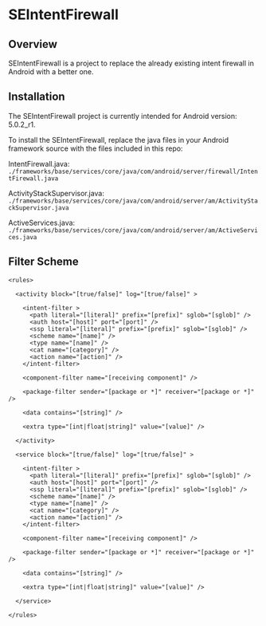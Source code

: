 SEIntentFirewall
================

Overview
--------

SEIntentFirewall is a project to replace the already existing intent firewall in Android with a better one.

Installation
------------

The SEIntentFirewall project is currently intended for Android version: 5.0.2_r1.

To install the SEIntentFirewall, replace the java files in your Android framework source with the files included
in this repo:

IntentFirewall.java: `./frameworks/base/services/core/java/com/android/server/firewall/IntentFirewall.java`

ActivityStackSupervisor.java: `./frameworks/base/services/core/java/com/android/server/am/ActivityStackSupervisor.java`

ActiveServices.java: `./frameworks/base/services/core/java/com/android/server/am/ActiveServices.java`

Filter Scheme
-------------

    <rules>
    
      <activity block="[true/false]" log="[true/false]" >
        
        <intent-filter >
          <path literal="[literal]" prefix="[prefix]" sglob="[sglob]" />
          <auth host="[host]" port="[port]" />
          <ssp literal="[literal]" prefix="[prefix]" sglob="[sglob]" />
          <scheme name="[name]" />
          <type name="[name]" />
          <cat name="[category]" />
          <action name="[action]" />
        </intent-filter>
        
        <component-filter name="[receiving component]" />
      
        <package-filter sender="[package or *]" receiver="[package or *]" />
        
        <data contains="[string]" />

        <extra type="[int|float|string]" value="[value]" />
        
      </activity>

      <service block="[true/false]" log="[true/false]" >
        
        <intent-filter >
          <path literal="[literal]" prefix="[prefix]" sglob="[sglob]" />
          <auth host="[host]" port="[port]" />
          <ssp literal="[literal]" prefix="[prefix]" sglob="[sglob]" />
          <scheme name="[name]" />
          <type name="[name]" />
          <cat name="[category]" />
          <action name="[action]" />
        </intent-filter>
        
        <component-filter name="[receiving component]" />

        <package-filter sender="[package or *]" receiver="[package or *]" />
        
        <data contains="[string]" />

        <extra type="[int|float|string]" value="[value]" />
        
      </service>
      
    </rules>
